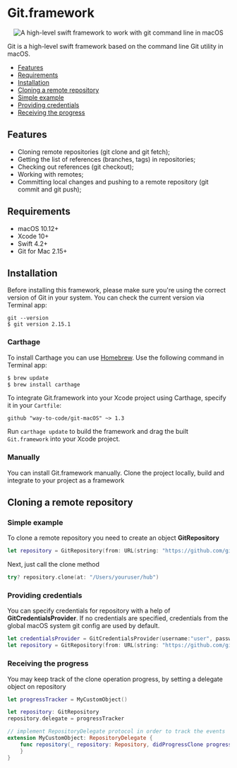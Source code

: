 # Git.framework
<p align="center">
<img src="https://raw.githubusercontent.com/way-to-code/git-macOS/master/logo.png" alt="A high-level swift framework to work with git command line in macOS"/>
</p>

Git is a high-level swift framework based on the command line Git utility in macOS.

- [Features](##features)
- [Requirements](##requirements)
- [Installation](##installation)
- [Cloning a remote repository](##cloning-a-remote-repository)
 - [Simple example](###simple-example)
 - [Providing credentials](###providing-credentials)
 - [Receiving the progress ](###receiving-the-progress)

## Features

- Cloning remote repositories (git clone and git fetch);
- Getting the list of references (branches, tags) in repositories;
- Checking out references (git checkout);
- Working with remotes;
- Committing local changes and pushing to a remote repository (git commit and git push);

## Requirements

- macOS 10.12+
- Xcode 10+
- Swift 4.2+
- Git for Mac 2.15+

## Installation

Before installing this framework, please make sure you're using the correct version of Git in your system. You can check the current version via Terminal app:

```
git --version
$ git version 2.15.1
```

### Carthage

To install Carthage you can use [Homebrew](http://brew.sh/). Use the following command in Terminal app:

```bash
$ brew update
$ brew install carthage
```

To integrate Git.framework into your Xcode project using Carthage, specify it in your `Cartfile`:

```ogdl
github "way-to-code/git-macOS" ~> 1.3
```

Run `carthage update` to build the framework and drag the built `Git.framework` into your Xcode project.

### Manually

You can install Git.framework manually. Clone the project locally, build and integrate to your project as a framework

## Cloning a remote repository

### Simple example

To clone a remote repository you need to create an object **GitRepository**

```swift
let repository = GitRepository(from: URL(string: "https://github.com/github/hub.git"))
```
Next, just call the clone method

```swift
try? repository.clone(at: "/Users/youruser/hub")
```

### Providing credentials

You can specify credentials for repository with a help of **GitCredentialsProvider**. If no credentials are specified, credentials from the global macOS system git config are used by default.

```swift
let credentialsProvider = GitCredentialsProvider(username:"user", password:"****")
let repository = GitRepository(from: URL(string: "https://github.com/github/hub.git"), using: credentialsProvider)
```

### Receiving the progress 

You may keep track of the clone operation progress, by setting a delegate object on repository

```swift
let progressTracker = MyCustomObject()

let repository: GitRepository
repository.delegate = progressTracker

// implement RepositoryDelegate protocol in order to track the events
extension MyCustomObject: RepositoryDelegate {
    func repository(_ repository: Repository, didProgressClone progress: String) {
    }
}
```
